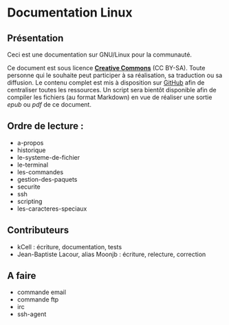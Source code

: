 
# Documentation Linux

## Présentation

Ceci est une documentation sur GNU/Linux pour la communauté.

Ce document est sous licence [**Creative Commons**][] (CC BY-SA). Toute personne qui le souhaite peut participer à sa réalisation, sa traduction ou sa diffusion. Le contenu complet est mis à disposition sur [GitHub][] afin de centraliser toutes les ressources. Un script sera bientôt disponible afin de compiler les fichiers (au format Markdown) en vue de réaliser une sortie *epub* ou *pdf* de ce document.

## Ordre de lecture :

- a-propos
- historique
- le-systeme-de-fichier
- le-terminal
- les-commandes
- gestion-des-paquets
- securite
- ssh
- scripting
- les-caracteres-speciaux

## Contributeurs

- kCell									: écriture, documentation, tests
- Jean-Baptiste Lacour, alias Moonjb	: écriture, relecture, correction

## A faire

- commande email
- commande ftp
- irc
- ssh-agent

[**Creative Commons**]: http://creativecommons.org/licenses/by-sa/4.0/ "CC BY-SA"
[GitHub]: https://github.com "GitHub - Site officiel"
